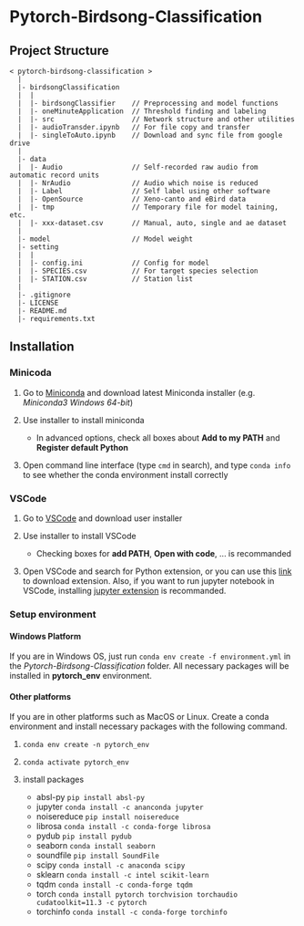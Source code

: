 # Pytorch-Birdsong-Classification

## Project Structure

```(python)
< pytorch-birdsong-classification >
  |
  |- birdsongClassification
  |  |
  |  |- birdsongClassifier    // Preprocessing and model functions
  |  |- oneMinuteApplication  // Threshold finding and labeling
  |  |- src                   // Network structure and other utilities
  |  |- audioTransder.ipynb   // For file copy and transfer
  |  |- singleToAuto.ipynb    // Download and sync file from google drive
  |
  |- data   
  |  |- Audio                 // Self-recorded raw audio from automatic record units
  |  |- NrAudio               // Audio which noise is reduced
  |  |- Label                 // Self label using other software
  |  |- OpenSource            // Xeno-canto and eBird data
  |  |- tmp                   // Temporary file for model taining, etc.
  |  |- xxx-dataset.csv       // Manual, auto, single and ae dataset
  |
  |- model                    // Model weight
  |- setting     
  |  |
  |  |- config.ini            // Config for model
  |  |- SPECIES.csv           // For target species selection
  |  |- STATION.csv           // Station list
  |
  |- .gitignore
  |- LICENSE
  |- README.md
  |- requirements.txt 
```

## Installation

### Minicoda

1. Go to [Miniconda](https://docs.conda.io/en/latest/miniconda.html) and download latest Miniconda installer (e.g. _Miniconda3 Windows 64-bit_)

2. Use installer to install miniconda

   * In advanced options, check all boxes about **Add to my PATH** and **Register default Python**

3. Open command line interface (type `cmd` in search), and type `conda info` to see whether the conda environment install correctly

### VSCode

1. Go to [VSCode](https://code.visualstudio.com/download) and download user installer

2. Use installer to install VSCode

   * Checking boxes for **add PATH**, **Open with code**, ... is recommanded

3. Open VSCode and search for Python extension, or you can use this [link](https://marketplace.visualstudio.com/items?itemName=ms-python.python) to download extension. Also, if you want to run jupyter notebook in VSCode, installing [jupyter extension](https://marketplace.visualstudio.com/items?itemName=ms-toolsai.jupyter) is recommanded.

### Setup environment

#### Windows Platform

If you are in Windows OS, just run `conda env create -f environment.yml` in the _Pytorch-Birdsong-Classification_ folder. All necessary packages will be installed in **pytorch_env** environment.

#### Other platforms

If you are in other platforms such as MacOS or Linux. Create a conda environment and install necessary packages with the following command.  

1. `conda env create -n pytorch_env`
2. `conda activate pytorch_env`
3. install packages

   * absl-py `pip install absl-py`  
   * jupyter `conda install -c ananconda jupyter`
   * noisereduce `pip install noisereduce`  
   * librosa `conda install -c conda-forge librosa`  
   * pydub `pip install pydub`  
   * seaborn `conda install seaborn`  
   * soundfile `pip install SoundFile`  
   * scipy `conda install -c anaconda scipy`  
   * sklearn `conda install -c intel scikit-learn`  
   * tqdm `conda install -c conda-forge tqdm`  
   * torch `conda install pytorch torchvision torchaudio cudatoolkit=11.3 -c pytorch`  
   * torchinfo `conda install -c conda-forge torchinfo`  
